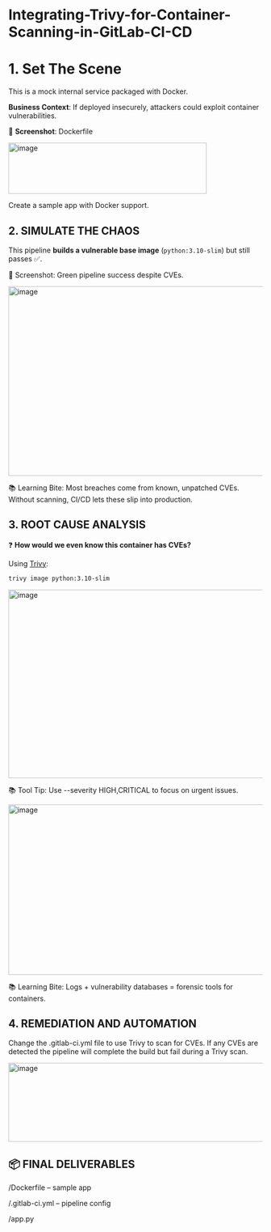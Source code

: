 # Integrating-Trivy-for-Container-Scanning-in-GitLab-CI-CD


# 1. Set The Scene

This is a mock internal service packaged with Docker.

**Business Context**: If deployed insecurely, attackers could exploit container vulnerabilities.

📸 **Screenshot**: Dockerfile

<img width="393" height="101" alt="image" src="https://github.com/user-attachments/assets/737adfad-3d04-4b75-97af-e1858bfb6ae8" />

Create a sample app with Docker support.

## 2. SIMULATE THE CHAOS

This pipeline **builds a vulnerable base image** (`python:3.10-slim`) but still passes ✅.

📸 Screenshot: Green pipeline success despite CVEs.

<img width="1003" height="375" alt="image" src="https://github.com/user-attachments/assets/3feef5c0-f694-49e3-8c38-7776af6cf33b" />

📚 Learning Bite: Most breaches come from known, unpatched CVEs. Without scanning, CI/CD lets these slip into production.

## 3. ROOT CAUSE ANALYSIS

❓ **How would we even know this container has CVEs?**

Using [Trivy](https://aquasecurity.github.io/trivy/):

```bash
trivy image python:3.10-slim
```

<img width="897" height="373" alt="image" src="https://github.com/user-attachments/assets/33b280ea-3be7-4d25-a8f9-74ad0d659a53" />

📚 Tool Tip: Use --severity HIGH,CRITICAL to focus on urgent issues.

<img width="869" height="337" alt="image" src="https://github.com/user-attachments/assets/57045d7c-319a-40f7-87eb-422393af743a" />

📚 Learning Bite: Logs + vulnerability databases = forensic tools for containers.

## 4. REMEDIATION AND AUTOMATION

Change the .gitlab-ci.yml file to use Trivy to scan for CVEs. If any CVEs are detected the pipeline will complete the build but fail during a Trivy scan.

<img width="974" height="156" alt="image" src="https://github.com/user-attachments/assets/d850486e-685d-403f-8f5a-dced575208e4" />

## 📦 FINAL DELIVERABLES

/Dockerfile – sample app

/.gitlab-ci.yml – pipeline config

/app.py
